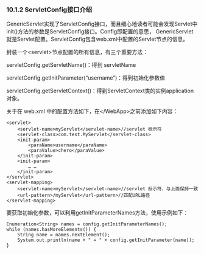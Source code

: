 ### 10.1.2  ServletConfig接口介绍

GenericServlet实现了ServletConfig接口，而且细心地读者可能会发现Servlet中init\(\)方法的参数是ServletConfig接口。Config即配置的意思， GenericServlet就是Servlet配置。ServletConfig包含web.xml中配置的Servlet节点的信息。

封装一个&lt;servlet&gt;节点配置的所有信息，有三个重要方法：

servletConfig.getServletName\(\)：得到 servletName 

servletConfig.getInitParameter\(“username”\)：得到初始化参数值 

servletConfig.getServletContext\(\)：得到ServletContext类的实例application对象。

关于在 web.xml 中的配置方法如下，在&lt;/WebApp&gt;之前添加如下内容：

```
<servlet> 
    <servlet-name>myServlet</servlet-name>//servlet 标示符
    <servlet-class>com.test.MyServlet</servlet-class>
    <init-param>
        <paraName>username</paraName>
        <paraValue>chero</paraValue>
    </init-param>
    <init-param>
        … …
    </init-param>
</servlet>
<servlet-mapping>
    <servlet-name>myServlet</servlet-name>//servlet 标示符，与上面保持一致
    <url-pattern>/myServlet</url-pattern>//匹配URL路径
</servlet-mapping>
```

 要获取初始化参数，可以利用getInitParameterNames方法，使用示例如下：

```
Enumeration<String> names = config.getInitParameterNames();
while (names.hasMoreElements()) {
    String name = names.nextElement();
    System.out.println(name + " = " + config.getInitParameter(name));
}
```



